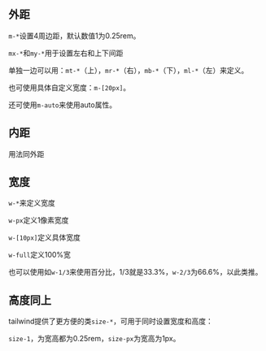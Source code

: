 
## 外距

`m-*`设置4周边距，默认数值1为0.25rem。

`mx-*`和`my-*`用于设置左右和上下间距

单独一边可以用：`mt-*`（上），`mr-*`（右），`mb-*`（下），`ml-*`（左）来定义。

也可使用具体自定义宽度：`m-[20px]`。

还可使用`m-auto`来使用auto属性。

## 内距

用法同外距


## 宽度

`w-*`来定义宽度

`w-px`定义1像素宽度

`w-[10px]`定义具体宽度

`w-full`定义100%宽

也可以使用如`w-1/3`来使用百分比，1/3就是33.3%，`w-2/3`为66.6%，以此类推。

## 高度同上


tailwind提供了更方便的类`size-*`，可用于同时设置宽度和高度：

`size-1`，为宽高都为0.25rem，`size-px`为宽高为1px。

